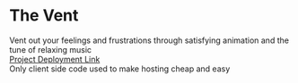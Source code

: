 # The Vent
Vent out your feelings and frustrations through satisfying animation and the tune of relaxing music<br>
<a href="https://the-vent.onrender.com">Project Deployment Link</a><br>
Only client side code used to make hosting cheap and easy
